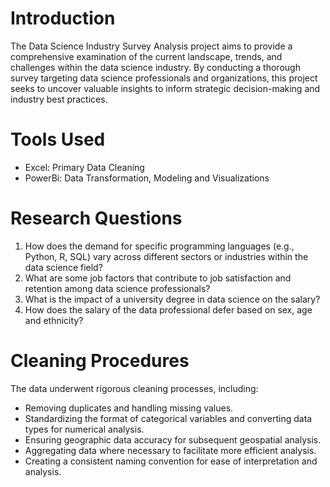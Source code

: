 # Introduction

The Data Science Industry Survey Analysis project aims to provide a comprehensive examination of the current landscape, trends, and challenges within the data science industry. By conducting a thorough survey targeting data science professionals and organizations, this project seeks to uncover valuable insights to inform strategic decision-making and industry best practices.

# Tools Used

* Excel: Primary Data Cleaning
* PowerBi: Data Transformation, Modeling and Visualizations

# Research Questions
1. How does the demand for specific programming languages (e.g., Python, R, SQL) vary across different sectors or industries within the data science field?
2. What are some job factors that contribute to job satisfaction and retention among data science professionals?
3. What is the impact of a university degree in data science on the salary? 
4. How does the salary of the data professional defer based on sex, age and ethnicity? 

# Cleaning Procedures

The data underwent rigorous cleaning processes, including:
* Removing duplicates and handling missing values.
* Standardizing the format of categorical variables and converting data types for numerical analysis.
* Ensuring geographic data accuracy for subsequent geospatial analysis.
* Aggregating data where necessary to facilitate more efficient analysis.
* Creating a consistent naming convention for ease of interpretation and analysis. 

